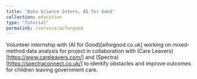 ```yaml
---
title: "Data Science Intern, AI for Good"
collection: education
type: "Tutorial"
permalink: /service/aiforgood
---
```


Volunteer internship with (AI for Good)[aiforgood.co.uk] working on mixed-method data analysis for project in collaboration with (Care Leavers)[https://www.careleavers.com/] and (Spectra)[https://spectraconnect.co.uk/] to identify obstacles and improve outcomes for children leaving government care. 
